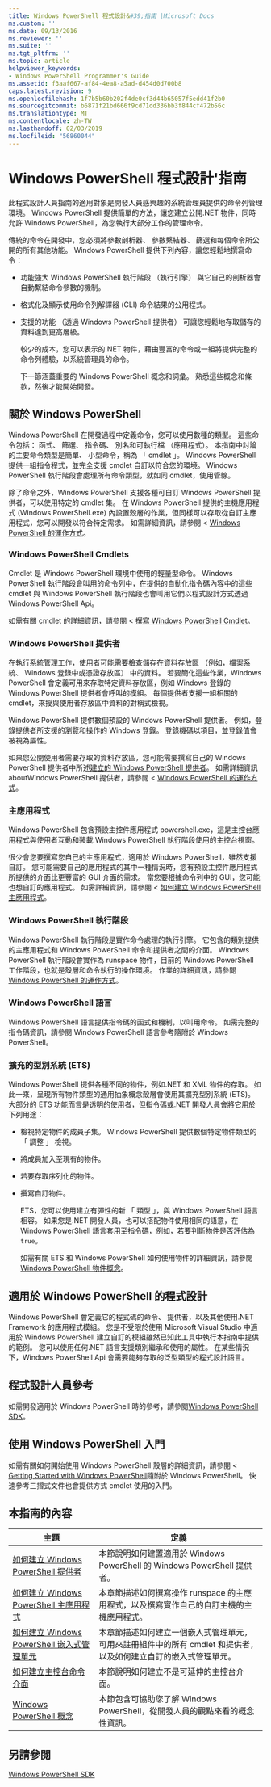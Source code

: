 ```yaml
---
title: Windows PowerShell 程式設計&#39;指南 |Microsoft Docs
ms.custom: ''
ms.date: 09/13/2016
ms.reviewer: ''
ms.suite: ''
ms.tgt_pltfrm: ''
ms.topic: article
helpviewer_keywords:
- Windows PowerShell Programmer's Guide
ms.assetid: f3aaf667-af84-4ea8-a5ad-d454d0d700b8
caps.latest.revision: 9
ms.openlocfilehash: 1f7b5b60b202f4de0cf3d44b65057f5edd41f2b0
ms.sourcegitcommit: b6871f21bd666f9cd71dd336bb3f844cf472b56c
ms.translationtype: MT
ms.contentlocale: zh-TW
ms.lasthandoff: 02/03/2019
ms.locfileid: "56860044"
---
```

# <a name="windows-powershell-programmer39s-guide"></a>Windows PowerShell 程式設計&#39;指南

此程式設計人員指南的適用對象是開發人員感興趣的系統管理員提供的命令列管理環境。 Windows PowerShell 提供簡單的方法，讓您建立公開.NET 物件，同時允許 Windows PowerShell，為您執行大部分工作的管理命令。

傳統的命令在開發中，您必須將參數剖析器、 參數繫結器、 篩選和每個命令所公開的所有其他功能。 Windows PowerShell 提供下列內容，讓您輕鬆地撰寫命令：

- 功能強大 Windows PowerShell 執行階段 （執行引擎） 與它自己的剖析器會自動繫結命令參數的機制。

- 格式化及顯示使用命令列解譯器 (CLI) 命令結果的公用程式。

- 支援的功能 （透過 Windows PowerShell 提供者） 可讓您輕鬆地存取儲存的資料達到更高層級。

  較少的成本，您可以表示的.NET 物件，藉由豐富的命令或一組將提供完整的命令列體驗，以系統管理員的命令。

  下一節涵蓋重要的 Windows PowerShell 概念和詞彙。 熟悉這些概念和條款，然後才能開始開發。

## <a name="about-windows-powershell"></a>關於 Windows PowerShell

Windows PowerShell 在開發過程中定義命令，您可以使用數種的類型。 這些命令包括： 函式、 篩選、 指令碼、 別名和可執行檔 （應用程式）。 本指南中討論的主要命令類型是簡單、 小型命令，稱為 「 cmdlet 」。 Windows PowerShell 提供一組指令程式，並完全支援 cmdlet 自訂以符合您的環境。 Windows PowerShell 執行階段會處理所有命令類型，就如同 cmdlet，使用管線。

除了命令之外，Windows PowerShell 支援各種可自訂 Windows PowerShell 提供者，可以使用特定的 cmdlet 集。 在 Windows PowerShell 提供的主機應用程式 (Windows PowerShell.exe) 內設置殼層的作業，但同樣可以存取從自訂主應用程式，您可以開發以符合特定需求。 如需詳細資訊，請參閱 < [Windows PowerShell 的運作方式](http://msdn.microsoft.com/en-us/ced30e23-10af-4700-8933-49873bd84d58)。

### <a name="windows-powershell-cmdlets"></a>Windows PowerShell Cmdlets

Cmdlet 是 Windows PowerShell 環境中使用的輕量型命令。 Windows PowerShell 執行階段會叫用的命令列中，在提供的自動化指令碼內容中的這些 cmdlet 與 Windows PowerShell 執行階段也會叫用它們以程式設計方式透過 Windows PowerShell Api。

如需有關 cmdlet 的詳細資訊，請參閱 <<c0> [ 撰寫 Windows PowerShell Cmdlet](../cmdlet/writing-a-windows-powershell-cmdlet.md)。

### <a name="windows-powershell-providers"></a>Windows PowerShell 提供者

在執行系統管理工作，使用者可能需要檢查儲存在資料存放區 （例如，檔案系統、 Windows 登錄中或憑證存放區） 中的資料。 若要簡化這些作業，Windows PowerShell 會定義可用來存取特定資料存放區，例如 Windows 登錄的 Windows PowerShell 提供者會呼叫的模組。 每個提供者支援一組相關的 cmdlet，來授與使用者存放區中資料的對稱式檢視。

Windows PowerShell 提供數個預設的 Windows PowerShell 提供者。 例如，登錄提供者所支援的瀏覽和操作的 Windows 登錄。 登錄機碼以項目，並登錄值會被視為屬性。

如果您公開使用者需要存取的資料存放區，您可能需要撰寫自己的 Windows PowerShell 提供者中所述[建立的 Windows PowerShell 提供者](./how-to-create-a-windows-powershell-provider.md)。 如需詳細資訊 aboutWindows PowerShell 提供者，請參閱 < [Windows PowerShell 的運作方式](http://msdn.microsoft.com/en-us/ced30e23-10af-4700-8933-49873bd84d58)。

### <a name="host-application"></a>主應用程式

Windows PowerShell 包含預設主控件應用程式 powershell.exe，這是主控台應用程式與使用者互動和裝載 Windows PowerShell 執行階段使用的主控台視窗。

很少會您要撰寫您自己的主應用程式，適用於 Windows PowerShell，雖然支援自訂。 您可能需要自己的應用程式的其中一種情況時，您有預設主控件應用程式所提供的介面比更豐富的 GUI 介面的需求。 當您要根據命令列中的 GUI，您可能也想自訂的應用程式。 如需詳細資訊，請參閱 <<c0> [ 如何建立 Windows PowerShell 主應用程式](http://msdn.microsoft.com/en-us/d31355c9-a270-4b09-8f0c-35a7392a7d07)。

### <a name="windows-powershell-runtime"></a>Windows PowerShell 執行階段

Windows PowerShell 執行階段是實作命令處理的執行引擎。 它包含的類別提供的主應用程式和 Windows PowerShell 命令和提供者之間的介面。 Windows PowerShell 執行階段會實作為 runspace 物件，目前的 Windows PowerShell 工作階段，也就是殼層和命令執行的操作環境。 作業的詳細資訊，請參閱[Windows PowerShell 的運作方式](http://msdn.microsoft.com/en-us/ced30e23-10af-4700-8933-49873bd84d58)。

### <a name="windows-powershell-language"></a>Windows PowerShell 語言

Windows PowerShell 語言提供指令碼的函式和機制，以叫用命令。 如需完整的指令碼資訊，請參閱 Windows PowerShell 語言參考隨附於 Windows PowerShell。

### <a name="extended-type-system-ets"></a>擴充的型別系統 (ETS)

Windows PowerShell 提供各種不同的物件，例如.NET 和 XML 物件的存取。 如此一來，呈現所有物件類型的通用抽象概念殼層會使用其擴充型別系統 (ETS)。 大部分的 ETS 功能而言是透明的使用者，但指令碼或.NET 開發人員會將它用於下列用途：

- 檢視特定物件的成員子集。 Windows PowerShell 提供數個特定物件類型的 「 調整 」 檢視。

- 將成員加入至現有的物件。

- 若要存取序列化的物件。

- 撰寫自訂物件。

  ETS，您可以使用建立有彈性的新 「 類型 」，與 Windows PowerShell 語言相容。 如果您是.NET 開發人員，也可以搭配物件使用相同的語意，在 Windows PowerShell 語言套用至指令碼，例如，若要判斷物件是否評估為`true`。

  如需有關 ETS 和 Windows PowerShell 如何使用物件的詳細資訊，請參閱[Windows PowerShell 物件概念](http://msdn.microsoft.com/en-us/12700631-be23-4e6b-9bf0-81ea0d166353)。

## <a name="programming-for-windows-powershell"></a>適用於 Windows PowerShell 的程式設計

Windows PowerShell 會定義它的程式碼的命令、 提供者，以及其他使用.NET Framework 的應用程式模組。 您是不受限於使用 Microsoft Visual Studio 中適用於 Windows PowerShell 建立自訂的模組雖然已知此工具中執行本指南中提供的範例。 您可以使用任何.NET 語言支援類別繼承和使用的屬性。 在某些情況下，Windows PowerShell Api 會需要能夠存取的泛型類型的程式設計語言。

## <a name="programmers-reference"></a>程式設計人員參考

如需開發適用於 Windows PowerShell 時的參考，請參閱[Windows PowerShell SDK](../windows-powershell-reference.md)。

## <a name="getting-started-using-windows-powershell"></a>使用 Windows PowerShell 入門

如需有關如何開始使用 Windows PowerShell 殼層的詳細資訊，請參閱 < [Getting Started with Windows PowerShell](/powershell/scripting/getting-started/getting-started-with-windows-powershell)隨附於 Windows PowerShell。 快速參考三摺式文件也會提供方式 cmdlet 使用的入門。

## <a name="contents-of-this-guide"></a>本指南的內容

|主題|定義|
|-----------|----------------|
|[如何建立 Windows PowerShell 提供者](./how-to-create-a-windows-powershell-provider.md)|本節說明如何建置適用於 Windows PowerShell 的 Windows PowerShell 提供者。|
|[如何建立 Windows PowerShell 主應用程式](http://msdn.microsoft.com/en-us/d31355c9-a270-4b09-8f0c-35a7392a7d07)|本章節描述如何撰寫操作 runspace 的主應用程式，以及撰寫實作自己的自訂主機的主機應用程式。|
|[如何建立 Windows PowerShell 嵌入式管理單元](../cmdlet/how-to-create-a-windows-powershell-snap-in.md)|本章節描述如何建立一個嵌入式管理單元，可用來註冊組件中的所有 cmdlet 和提供者，以及如何建立自訂的嵌入式管理單元。|
|[如何建立主控台命令介面](./how-to-create-a-console-shell.md)|本節說明如何建立不是可延伸的主控台介面。|
|[Windows PowerShell 概念](./windows-powershell-concepts.md)|本節包含可協助您了解 Windows PowerShell，從開發人員的觀點來看的概念性資訊。|

## <a name="see-also"></a>另請參閱

[Windows PowerShell SDK](../windows-powershell-reference.md)